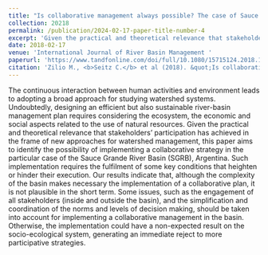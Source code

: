 ```yaml
---
title: "Is collaborative management always possible? The case of Sauce Grande River Basin, Argentina"
collection: 20218
permalink: /publication/2024-02-17-paper-title-number-4
excerpt: 'Given the practical and theoretical relevance that stakeholders’ participation has achieved in the frame of new approaches for watershed management, this paper aims to identify the possibility of implementing a collaborative strategy in the particular case of the Sauce Grande River Basin (SGRB), Argentina.'
date: 2018-02-17
venue: 'International Journal of River Basin Management '
paperurl: 'https://www.tandfonline.com/doi/full/10.1080/15715124.2018.1546727'
citation: 'Zilio M., <b>Seitz C.</b> et al (2018). &quot;Is collaborative management always possible? The case of Sauce Grande River Basin, Argentina.&quot; <i> International Journal of River Basin Management </i>. 1(3).'
---
```


The continuous interaction between human activities and environment leads to adopting a broad approach for studying watershed systems. Undoubtedly, designing an efficient but also sustainable river-basin management plan requires considering the ecosystem, the economic and social aspects related to the use of natural resources. Given the practical and theoretical relevance that stakeholders’ participation has achieved in the frame of new approaches for watershed management, this paper aims to identify the possibility of implementing a collaborative strategy in the particular case of the Sauce Grande River Basin (SGRB), Argentina. Such implementation requires the fulfilment of some key conditions that heighten or hinder their execution. Our results indicate that, although the complexity of the basin makes necessary the implementation of a collaborative plan, it is not plausible in the short term. Some issues, such as the engagement of all stakeholders (inside and outside the basin), and the simplification and coordination of the norms and levels of decision making, should be taken into account for implementing a collaborative management in the basin. Otherwise, the implementation could have a non-expected result on the socio-ecological system, generating an immediate reject to more participative strategies.

